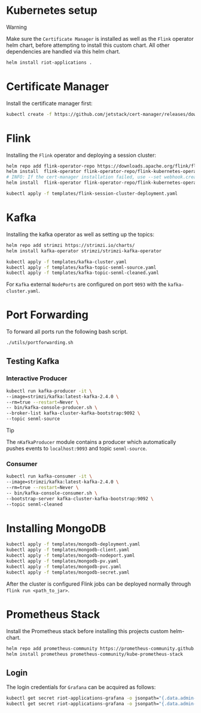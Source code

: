 # Kubernetes setup

>[!WARNING]
> Make sure the `Certificate Manager` is installed as well as the `Flink` operator helm chart, before attempting to install this custom chart.
> All other dependencies are handled via this helm chart.
```bash
helm install riot-applications .
```

# Certificate Manager

Install the certificate manager first:

```bash
kubectl create -f https://github.com/jetstack/cert-manager/releases/download/v1.8.2/cert-manager.yaml
```

# Flink

Installing the `Flink` operator and deploying a session cluster:
```bash
helm repo add flink-operator-repo https://downloads.apache.org/flink/flink-kubernetes-operator-1.8.0/
helm install  flink-operator flink-operator-repo/flink-kubernetes-operator
# INFO: If the cert-manager installation failed, use --set webhook.create=false
helm install  flink-operator flink-operator-repo/flink-kubernetes-operator --set webhook.create=false
```

```bash
kubectl apply -f templates/flink-session-cluster-deployment.yaml
```
# Kafka
Installing the kafka operator as well as setting up the topics:
```bash
helm repo add strimzi https://strimzi.io/charts/
helm install kafka-operator strimzi/strimzi-kafka-operator

kubectl apply -f templates/kafka-cluster.yaml 
kubectl apply -f templates/kafka-topic-senml-source.yaml 
kubectl apply -f templates/kafka-topic-senml-cleaned.yaml 
```

For `Kafka` external `NodePorts` are configured on port `9093` with the `kafka-cluster.yaml`.

# Port Forwarding
To forward all ports run the following bash script.

```bash
./utils/portforwarding.sh
```

## Testing Kafka

### Interactive Producer

```bash
kubectl run kafka-producer -it \
--image=strimzi/kafka:latest-kafka-2.4.0 \
--rm=true --restart=Never \
-- bin/kafka-console-producer.sh \
--broker-list kafka-cluster-kafka-bootstrap:9092 \
--topic senml-source
```

> [!TIP]
> The `nKafkaProducer` module contains a producer which automatically pushes events to `localhost:9093`
> and topic `senml-source`.

### Consumer
```bash
kubectl run kafka-consumer -it \
--image=strimzi/kafka:latest-kafka-2.4.0 \
--rm=true --restart=Never \
-- bin/kafka-console-consumer.sh \
--bootstrap-server kafka-cluster-kafka-bootstrap:9092 \
--topic senml-cleaned
```

# Installing MongoDB

```bash
kubectl apply -f templates/mongodb-deployment.yaml
kubectl apply -f templates/mongodb-client.yaml
kubectl apply -f templates/mongodb-nodeport.yaml
kubectl apply -f templates/mongodb-pv.yaml
kubectl apply -f templates/mongodb-pvc.yaml
kubectl apply -f templates/mongodb-secret.yaml
```
After the cluster is configured Flink jobs can be deployed normally through `flink run <path_to_jar>`.

# Prometheus Stack
Install the Prometheus stack before installing this projects custom helm-chart.

```bash
helm repo add prometheus-community https://prometheus-community.github.io/helm-charts
helm install prometheus prometheus-community/kube-prometheus-stack
```

## Login
The login credentials for `Grafana` can be acquired as follows:

```bash
kubectl get secret riot-applications-grafana -o jsonpath="{.data.admin-user}" | base64 --decode ; echo
kubectl get secret riot-applications-grafana -o jsonpath="{.data.admin-password}" | base64 --decode ; echo
```
